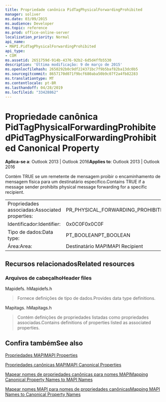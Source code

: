 ```yaml
---
title: Propriedade canônica PidTagPhysicalForwardingProhibited
manager: soliver
ms.date: 03/09/2015
ms.audience: Developer
ms.topic: reference
ms.prod: office-online-server
localization_priority: Normal
api_name:
- MAPI.PidTagPhysicalForwardingProhibited
api_type:
- COM
ms.assetid: 2651759d-914b-4376-92b2-6d5d4ffb5530
description: 'Última modificação: 9 de março de 2015'
ms.openlocfilehash: 2650292b0c9df224371bc7f9b5baf82ba13dc0b5
ms.sourcegitcommit: 8657170d071f9bcf680aba50b9c07f2a4fb82283
ms.translationtype: MT
ms.contentlocale: pt-BR
ms.lasthandoff: 04/28/2019
ms.locfileid: "33428862"
---
```

# <a name="pidtagphysicalforwardingprohibited-canonical-property"></a><span data-ttu-id="fc69a-103">Propriedade canônica PidTagPhysicalForwardingProhibited</span><span class="sxs-lookup"><span data-stu-id="fc69a-103">PidTagPhysicalForwardingProhibited Canonical Property</span></span>

  
  
<span data-ttu-id="fc69a-104">**Aplica-se a**: Outlook 2013 | Outlook 2016</span><span class="sxs-lookup"><span data-stu-id="fc69a-104">**Applies to**: Outlook 2013 | Outlook 2016</span></span> 
  
<span data-ttu-id="fc69a-105">Contém TRUE se um remetente de mensagem proibir o encaminhamento de mensagem física para um destinatário específico.</span><span class="sxs-lookup"><span data-stu-id="fc69a-105">Contains TRUE if a message sender prohibits physical message forwarding for a specific recipient.</span></span>
  
|||
|:-----|:-----|
|<span data-ttu-id="fc69a-106">Propriedades associadas:</span><span class="sxs-lookup"><span data-stu-id="fc69a-106">Associated properties:</span></span>  <br/> |<span data-ttu-id="fc69a-107">PR_PHYSICAL_FORWARDING_PROHIBITED</span><span class="sxs-lookup"><span data-stu-id="fc69a-107">PR_PHYSICAL_FORWARDING_PROHIBITED</span></span>  <br/> |
|<span data-ttu-id="fc69a-108">Identificador:</span><span class="sxs-lookup"><span data-stu-id="fc69a-108">Identifier:</span></span>  <br/> |<span data-ttu-id="fc69a-109">0x0C0F</span><span class="sxs-lookup"><span data-stu-id="fc69a-109">0x0C0F</span></span>  <br/> |
|<span data-ttu-id="fc69a-110">Tipo de dados:</span><span class="sxs-lookup"><span data-stu-id="fc69a-110">Data type:</span></span>  <br/> |<span data-ttu-id="fc69a-111">PT_BOOLEAN</span><span class="sxs-lookup"><span data-stu-id="fc69a-111">PT_BOOLEAN</span></span>  <br/> |
|<span data-ttu-id="fc69a-112">Área:</span><span class="sxs-lookup"><span data-stu-id="fc69a-112">Area:</span></span>  <br/> |<span data-ttu-id="fc69a-113">Destinatário MAPI</span><span class="sxs-lookup"><span data-stu-id="fc69a-113">MAPI Recipient</span></span>  <br/> |
   
## <a name="related-resources"></a><span data-ttu-id="fc69a-114">Recursos relacionados</span><span class="sxs-lookup"><span data-stu-id="fc69a-114">Related resources</span></span>

### <a name="header-files"></a><span data-ttu-id="fc69a-115">Arquivos de cabeçalho</span><span class="sxs-lookup"><span data-stu-id="fc69a-115">Header files</span></span>

<span data-ttu-id="fc69a-116">Mapidefs. h</span><span class="sxs-lookup"><span data-stu-id="fc69a-116">Mapidefs.h</span></span>
  
> <span data-ttu-id="fc69a-117">Fornece definições de tipo de dados.</span><span class="sxs-lookup"><span data-stu-id="fc69a-117">Provides data type definitions.</span></span>
    
<span data-ttu-id="fc69a-118">Mapitags. h</span><span class="sxs-lookup"><span data-stu-id="fc69a-118">Mapitags.h</span></span>
  
> <span data-ttu-id="fc69a-119">Contém definições de propriedades listadas como propriedades associadas.</span><span class="sxs-lookup"><span data-stu-id="fc69a-119">Contains definitions of properties listed as associated properties.</span></span>
    
## <a name="see-also"></a><span data-ttu-id="fc69a-120">Confira também</span><span class="sxs-lookup"><span data-stu-id="fc69a-120">See also</span></span>



[<span data-ttu-id="fc69a-121">Propriedades MAPI</span><span class="sxs-lookup"><span data-stu-id="fc69a-121">MAPI Properties</span></span>](mapi-properties.md)
  
[<span data-ttu-id="fc69a-122">Propriedades canônicas MAPI</span><span class="sxs-lookup"><span data-stu-id="fc69a-122">MAPI Canonical Properties</span></span>](mapi-canonical-properties.md)
  
[<span data-ttu-id="fc69a-123">Mapear nomes de propriedades canônicas para nomes MAPI</span><span class="sxs-lookup"><span data-stu-id="fc69a-123">Mapping Canonical Property Names to MAPI Names</span></span>](mapping-canonical-property-names-to-mapi-names.md)
  
[<span data-ttu-id="fc69a-124">Mapear nomes MAPI para nomes de propriedades canônicas</span><span class="sxs-lookup"><span data-stu-id="fc69a-124">Mapping MAPI Names to Canonical Property Names</span></span>](mapping-mapi-names-to-canonical-property-names.md)

